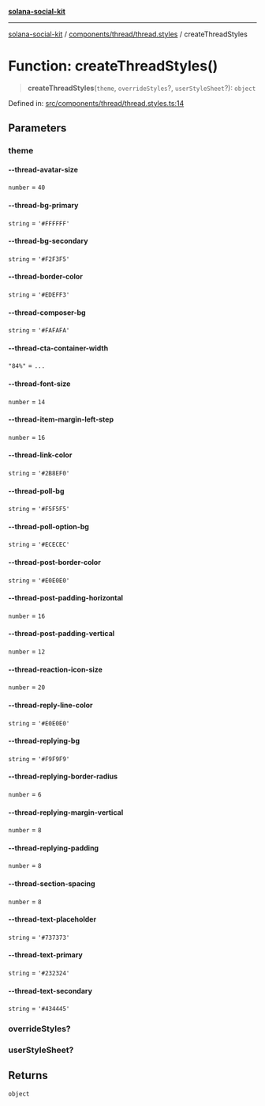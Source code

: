 [**solana-social-kit**](../../../../README.md)

***

[solana-social-kit](../../../../README.md) / [components/thread/thread.styles](../README.md) / createThreadStyles

# Function: createThreadStyles()

> **createThreadStyles**(`theme`, `overrideStyles`?, `userStyleSheet`?): `object`

Defined in: [src/components/thread/thread.styles.ts:14](https://github.com/SendArcade/solana-social-starter/blob/03568260ca96ed63f77049843c721de1cb011893/src/components/thread/thread.styles.ts#L14)

## Parameters

### theme

#### --thread-avatar-size

`number` = `40`

#### --thread-bg-primary

`string` = `'#FFFFFF'`

#### --thread-bg-secondary

`string` = `'#F2F3F5'`

#### --thread-border-color

`string` = `'#EDEFF3'`

#### --thread-composer-bg

`string` = `'#FAFAFA'`

#### --thread-cta-container-width

`"84%"` = `...`

#### --thread-font-size

`number` = `14`

#### --thread-item-margin-left-step

`number` = `16`

#### --thread-link-color

`string` = `'#2B8EF0'`

#### --thread-poll-bg

`string` = `'#F5F5F5'`

#### --thread-poll-option-bg

`string` = `'#ECECEC'`

#### --thread-post-border-color

`string` = `'#E0E0E0'`

#### --thread-post-padding-horizontal

`number` = `16`

#### --thread-post-padding-vertical

`number` = `12`

#### --thread-reaction-icon-size

`number` = `20`

#### --thread-reply-line-color

`string` = `'#E0E0E0'`

#### --thread-replying-bg

`string` = `'#F9F9F9'`

#### --thread-replying-border-radius

`number` = `6`

#### --thread-replying-margin-vertical

`number` = `8`

#### --thread-replying-padding

`number` = `8`

#### --thread-section-spacing

`number` = `8`

#### --thread-text-placeholder

`string` = `'#737373'`

#### --thread-text-primary

`string` = `'#232324'`

#### --thread-text-secondary

`string` = `'#434445'`

### overrideStyles?

### userStyleSheet?

## Returns

`object`

